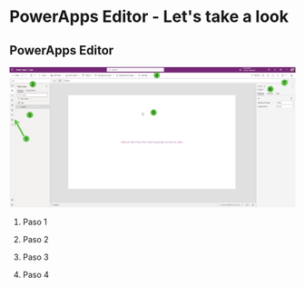 # PowerApps Editor - Let's take a look

## PowerApps Editor

![PowerApps1](/PowerApps/assets/Topic3/2023-11-07_22-23-31.png)

1. Paso 1

2. Paso 2

3. Paso 3

4. Paso 4